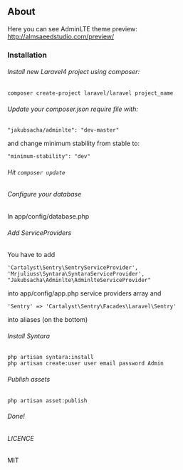 ## About

Here you can see AdminLTE theme preview: http://almsaeedstudio.com/preview/

### Installation

###### Install new Laravel4 project using composer:
```
composer create-project laravel/laravel project_name 
```
###### Update your composer.json require file with:

```
"jakubsacha/adminlte": "dev-master"
```

and change minimum stability from stable to:
```
"minimum-stability": "dev"
```

######  Hit `composer update`

###### Configure your database
In app/config/database.php

###### Add ServiceProviders
You have to add
```
'Cartalyst\Sentry\SentryServiceProvider',
'Mrjuliuss\Syntara\SyntaraServiceProvider',
"Jakubsacha\Adminlte\AdminlteServiceProvider"
```

into app/config/app.php service providers array and
```
'Sentry' => 'Cartalyst\Sentry\Facades\Laravel\Sentry'
```
into aliases (on the bottom)

###### Install Syntara
```
php artisan syntara:install
php artisan create:user user email password Admin
```
###### Publish assets
```
php artisan asset:publish
```

###### Done!

###### LICENCE
MIT


                
